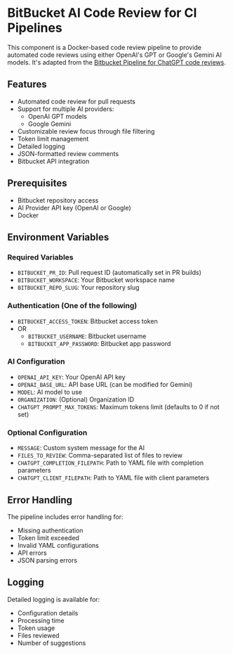 # BitBucket AI Code Review for CI Pipelines

This component is a Docker-based code review pipeline to provide automated code reviews using either OpenAI's GPT or Google's Gemini AI models. It's adapted from the [Bitbucket Pipeline for ChatGPT code reviews](https://bitbucket.org/atlassian/bitbucket-chatgpt-codereview/src/master/).

## Features

- Automated code review for pull requests
- Support for multiple AI providers:
    - OpenAI GPT models
    - Google Gemini
- Customizable review focus through file filtering
- Token limit management
- Detailed logging
- JSON-formatted review comments
- Bitbucket API integration

## Prerequisites

- Bitbucket repository access
- AI Provider API key (OpenAI or Google)
- Docker

## Environment Variables

### Required Variables

- `BITBUCKET_PR_ID`: Pull request ID (automatically set in PR builds)
- `BITBUCKET_WORKSPACE`: Your Bitbucket workspace name
- `BITBUCKET_REPO_SLUG`: Your repository slug

### Authentication (One of the following)

- `BITBUCKET_ACCESS_TOKEN`: Bitbucket access token
- OR
    - `BITBUCKET_USERNAME`: Bitbucket username
    - `BITBUCKET_APP_PASSWORD`: Bitbucket app password

### AI Configuration

- `OPENAI_API_KEY`: Your OpenAI API key
- `OPENAI_BASE_URL`: API base URL (can be modified for Gemini)
- `MODEL`: AI model to use
- `ORGANIZATION`: (Optional) Organization ID
- `CHATGPT_PROMPT_MAX_TOKENS`: Maximum tokens limit (defaults to 0 if not set)

### Optional Configuration

- `MESSAGE`: Custom system message for the AI
- `FILES_TO_REVIEW`: Comma-separated list of files to review
- `CHATGPT_COMPLETION_FILEPATH`: Path to YAML file with completion parameters
- `CHATGPT_CLIENT_FILEPATH`: Path to YAML file with client parameters

## Error Handling

The pipeline includes error handling for:
- Missing authentication
- Token limit exceeded
- Invalid YAML configurations
- API errors
- JSON parsing errors

## Logging

Detailed logging is available for:
- Configuration details
- Processing time
- Token usage
- Files reviewed
- Number of suggestions
